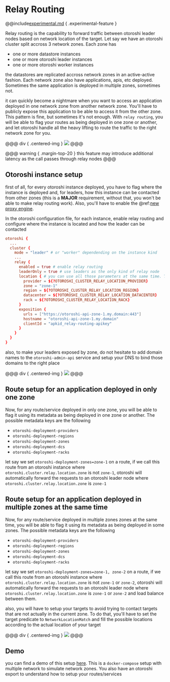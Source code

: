 # Relay Routing

@@include[experimental.md](../includes/experimental.md) { .experimental-feature }

Relay routing is the capability to forward traffic between otoroshi leader nodes based on network location of the target. Let say we have an otoroshi cluster split accross 3 network zones. Each zone has 

- one or more datastore instances
- one or more otoroshi leader instances
- one or more otoroshi worker instances

the datastores are replicated accross network zones in an active-active fashion. Each network zone also have applications, apis, etc deployed. Sometimes the same application is deployed in multiple zones, sometimes not. 

it can quickly become a nightmare when you want to access an application deployed in one network zone from another network zone. You'll have to publicly expose this application to be able to access it from the other zone. This pattern is fine, but sometimes it's not enough. With `relay routing`, you will be able to flag your routes as being deployed in one zone or another, and let otoroshi handle all the heavy lifting to route the traffic to  the right network zone for you.

@@@ div { .centered-img }
<img src="../../imgs/relay.png" />
@@@


@@@ warning { .margin-top-20 }
this feature may introduce additional latency as the call passes through relay nodes
@@@

## Otoroshi instance setup

first of all, for every otoroshi instance deployed, you have to flag where the instance is deployed and, for leaders, how this instance can be contacted from other zones (this is a **MAJOR** requirement, without that, you won't be able to make relay routing work). Also, you'll have to enable the @ref:[new proxy engine](./engine.md).

In the otoroshi configuration file, for each instance, enable relay routing and configure where the instance is located and how the leader can be contacted

```conf
otoroshi {
  ...
  cluster {
    mode = "leader" # or "worker" dependending on the instance kind
    ...
    relay {
      enabled = true # enable relay routing
      leaderOnly = true # use leaders as the only kind of relay node
      location { # you can use all those parameters at the same time. There is no actual network concepts bound here, just some kind of tagging system, so you can use it as you wish
        provider = ${?OTOROSHI_CLUSTER_RELAY_LOCATION_PROVIDER}
        zone = "zone-1"
        region = ${?OTOROSHI_CLUSTER_RELAY_LOCATION_REGION}
        datacenter = ${?OTOROSHI_CLUSTER_RELAY_LOCATION_DATACENTER}
        rack = ${?OTOROSHI_CLUSTER_RELAY_LOCATION_RACK}
      }
      exposition {
        urls = ["https://otoroshi-api-zone-1.my.domain:443"]
        hostname = "otoroshi-api-zone-1.my.domain"
        clientId = "apkid_relay-routing-apikey"
      }
    }
  }
}
```

also, to make your leaders exposed by zone, do not hesitate to add domain names to the `otoroshi-admin-api` service and setup your DNS to bind those domains to the right place

@@@ div { .centered-img }
<img src="../../imgs/relay-api-hostnames.png" />
@@@

## Route setup for an application deployed in only one zone

Now, for any route/service deployed in only one zone, you will be able to flag it using its metadata as being deployed in one zone or another. The possible metadata keys are the following

- `otoroshi-deployment-providers`
- `otoroshi-deployment-regions`
- `otoroshi-deployment-zones`
- `otoroshi-deployment-dcs`
- `otoroshi-deployment-racks`

let say we set `otoroshi-deployment-zones=zone-1` on a route, if we call this route from an otoroshi instance where `otoroshi.cluster.relay.location.zone` is not `zone-1`, otoroshi will automatically forward the requests to an otoroshi leader node  where `otoroshi.cluster.relay.location.zone` is `zone-1`

## Route setup for an application deployed in multiple zones at the same time

Now, for any route/service deployed in multiple zones zones at the same time, you will be able to flag it using its metadata as being deployed in some zones. The possible metadata keys are the following

- `otoroshi-deployment-providers`
- `otoroshi-deployment-regions`
- `otoroshi-deployment-zones`
- `otoroshi-deployment-dcs`
- `otoroshi-deployment-racks`

let say we set `otoroshi-deployment-zones=zone-1, zone-2` on a route, if we call this route from an otoroshi instance where `otoroshi.cluster.relay.location.zone` is not `zone-1` or `zone-2`, otoroshi will automatically forward the requests to an otoroshi leader node  where `otoroshi.cluster.relay.location.zone` is `zone-1` or `zone-2` and load balance between them.

also, you will have to setup your targets to avoid trying to contact targets that are not actually in the current zone. To do that, you'll have to set the target predicate to `NetworkLocationMatch` and fill the possible locations according to the actual location of your target

@@@ div { .centered-img }
<img src="../../imgs/relay-target-filter.png" />
@@@

## Demo

you can find a demo of this setup [here](https://github.com/MAIF/otoroshi/tree/master/demos/relay). This is a `docker-compose` setup with multiple network to simulate network zones. You also have an otoroshi export to understand how to setup your routes/services

